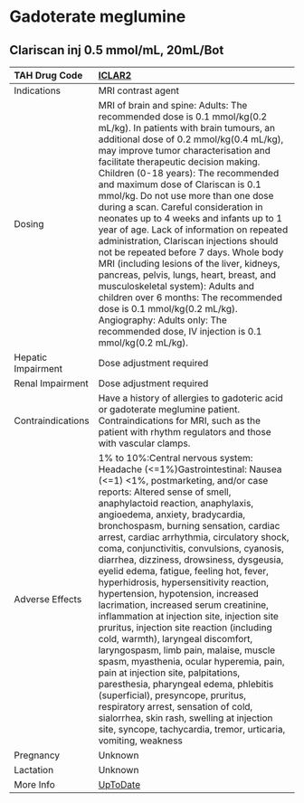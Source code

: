 # Gadoterate meglumine

## Clariscan inj 0.5 mmol/mL, 20mL/Bot

| TAH Drug Code      | [ICLAR2](https://www.tahsda.org.tw/drugs/hissearch.php?drug_code=ICLAR2)                                                                                                                                                                                                                                                                                                                                                                                                                                                                                                                                                                                                                                                                                                                                                                                                                                                                                                                                                                                                   |
|:-------------------|:---------------------------------------------------------------------------------------------------------------------------------------------------------------------------------------------------------------------------------------------------------------------------------------------------------------------------------------------------------------------------------------------------------------------------------------------------------------------------------------------------------------------------------------------------------------------------------------------------------------------------------------------------------------------------------------------------------------------------------------------------------------------------------------------------------------------------------------------------------------------------------------------------------------------------------------------------------------------------------------------------------------------------------------------------------------------------|
| Indications        | MRI contrast agent                                                                                                                                                                                                                                                                                                                                                                                                                                                                                                                                                                                                                                                                                                                                                                                                                                                                                                                                                                                                                                                         |
| Dosing             | MRI of brain and spine: Adults: The recommended dose is 0.1 mmol/kg(0.2 mL/kg). In patients with brain tumours, an additional dose of 0.2 mmol/kg(0.4 mL/kg), may improve tumor characterisation and facilitate therapeutic decision making. Children (0-18 years): The recommended and maximum dose of Clariscan is 0.1 mmol/kg. Do not use more than one dose during a scan. Careful consideration in neonates up to 4 weeks and infants up to 1 year of age. Lack of information on repeated administration, Clariscan injections should not be repeated before 7 days. Whole body MRI (including lesions of the liver, kidneys, pancreas, pelvis, lungs, heart, breast, and musculoskeletal system): Adults and children over 6 months: The recommended dose is 0.1 mmol/kg(0.2 mL/kg). Angiography: Adults only: The recommended dose, IV injection is 0.1 mmol/kg(0.2 mL/kg).                                                                                                                                                                                        |
| Hepatic Impairment | Dose adjustment required                                                                                                                                                                                                                                                                                                                                                                                                                                                                                                                                                                                                                                                                                                                                                                                                                                                                                                                                                                                                                                                   |
| Renal Impairment   | Dose adjustment required                                                                                                                                                                                                                                                                                                                                                                                                                                                                                                                                                                                                                                                                                                                                                                                                                                                                                                                                                                                                                                                   |
| Contraindications  | Have a history of allergies to gadoteric acid or gadoterate meglumine patient. Contraindications for MRI, such as the patient with rhythm regulators and those with vascular clamps.                                                                                                                                                                                                                                                                                                                                                                                                                                                                                                                                                                                                                                                                                                                                                                                                                                                                                       |
| Adverse Effects    | 1% to 10%:Central nervous system: Headache (<=1%)Gastrointestinal: Nausea (<=1) <1%, postmarketing, and/or case reports: Altered sense of smell, anaphylactoid reaction, anaphylaxis, angioedema, anxiety, bradycardia, bronchospasm, burning sensation, cardiac arrest, cardiac arrhythmia, circulatory shock, coma, conjunctivitis, convulsions, cyanosis, diarrhea, dizziness, drowsiness, dysgeusia, eyelid edema, fatigue, feeling hot, fever, hyperhidrosis, hypersensitivity reaction, hypertension, hypotension, increased lacrimation, increased serum creatinine, inflammation at injection site, injection site pruritus, injection site reaction (including cold, warmth), laryngeal discomfort, laryngospasm, limb pain, malaise, muscle spasm, myasthenia, ocular hyperemia, pain, pain at injection site, palpitations, paresthesia, pharyngeal edema, phlebitis (superficial), presyncope, pruritus, respiratory arrest, sensation of cold, sialorrhea, skin rash, swelling at injection site, syncope, tachycardia, tremor, urticaria, vomiting, weakness |
| Pregnancy          | Unknown                                                                                                                                                                                                                                                                                                                                                                                                                                                                                                                                                                                                                                                                                                                                                                                                                                                                                                                                                                                                                                                                    |
| Lactation          | Unknown                                                                                                                                                                                                                                                                                                                                                                                                                                                                                                                                                                                                                                                                                                                                                                                                                                                                                                                                                                                                                                                                    |
| More Info          | [UpToDate](https://www.uptodate.com/contents/gadoterate-meglumine-drug-information)                                                                                                                                                                                                                                                                                                                                                                                                                                                                                                                                                                                                                                                                                                                                                                                                                                                                                                                                                                                        |

